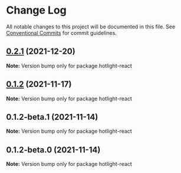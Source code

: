 # Change Log

All notable changes to this project will be documented in this file.
See [Conventional Commits](https://conventionalcommits.org) for commit guidelines.

## [0.2.1](https://github.com/arnklint/hotlight/compare/v0.2.0...v0.2.1) (2021-12-20)

**Note:** Version bump only for package hotlight-react





## [0.1.2](https://github.com/arnklint/hotlight/compare/v0.1.2-beta.1...v0.1.2) (2021-11-17)

**Note:** Version bump only for package hotlight-react





## 0.1.2-beta.1 (2021-11-14)

**Note:** Version bump only for package hotlight-react





## 0.1.2-beta.0 (2021-11-14)

**Note:** Version bump only for package hotlight-react
